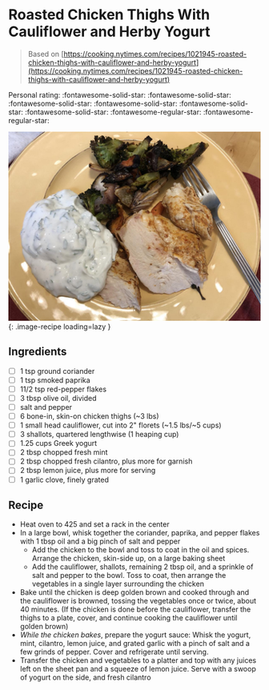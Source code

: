 # Roasted Chicken Thighs With Cauliflower and Herby Yogurt

> Based on [https://cooking.nytimes.com/recipes/1021945-roasted-chicken-thighs-with-cauliflower-and-herby-yogurt](https://cooking.nytimes.com/recipes/1021945-roasted-chicken-thighs-with-cauliflower-and-herby-yogurt)

<!-- {cts} rating=3; (User can specify rating on scale of 1-5) -->
Personal rating: :fontawesome-solid-star: :fontawesome-solid-star: :fontawesome-solid-star: :fontawesome-solid-star: :fontawesome-solid-star: :fontawesome-solid-star: :fontawesome-regular-star: :fontawesome-regular-star:
<!-- {cte} -->

<!-- {cts} name_image=roasted_chicken_thighs_with_cauliflower_and_herby_yogurt.jpg; (User can specify image name) -->
![roasted_chicken_thighs_with_cauliflower_and_herby_yogurt.jpg](./roasted_chicken_thighs_with_cauliflower_and_herby_yogurt.jpg){: .image-recipe loading=lazy }
<!-- {cte} -->

## Ingredients

* [ ] 1 tsp ground coriander
* [ ] 1 tsp smoked paprika
* [ ] 11/2 tsp red-pepper flakes
* [ ] 3 tbsp olive oil, divided
* [ ] salt and pepper
* [ ] 6 bone-in, skin-on chicken thighs (~3 lbs)
* [ ] 1 small head cauliflower, cut into 2" florets (~1.5 lbs/~5 cups)
* [ ] 3 shallots, quartered lengthwise (1 heaping cup)
* [ ] 1.25 cups Greek yogurt
* [ ] 2 tbsp chopped fresh mint
* [ ] 2 tbsp chopped fresh cilantro, plus more for garnish
* [ ] 2 tbsp lemon juice, plus more for serving
* [ ] 1 garlic clove, finely grated

## Recipe

* Heat oven to 425 and set a rack in the center
* In a large bowl, whisk together the coriander, paprika, and pepper flakes with 1 tbsp oil and a big pinch of salt and pepper
    * Add the chicken to the bowl and toss to coat in the oil and spices. Arrange the chicken, skin-side up, on a large baking sheet
    * Add the cauliflower, shallots, remaining 2 tbsp oil, and a sprinkle of salt and pepper to the bowl. Toss to coat, then arrange the vegetables in a single layer surrounding the chicken
* Bake until the chicken is deep golden brown and cooked through and the cauliflower is browned, tossing the vegetables once or twice, about 40 minutes. (If the chicken is done before the cauliflower, transfer the thighs to a plate, cover, and continue cooking the cauliflower until golden brown)
* *While the chicken bakes*, prepare the yogurt sauce: Whisk the yogurt, mint, cilantro, lemon juice, and grated garlic with a pinch of salt and a few grinds of pepper. Cover and refrigerate until serving.
* Transfer the chicken and vegetables to a platter and top with any juices left on the sheet pan and a squeeze of lemon juice. Serve with a swoop of yogurt on the side, and fresh cilantro
